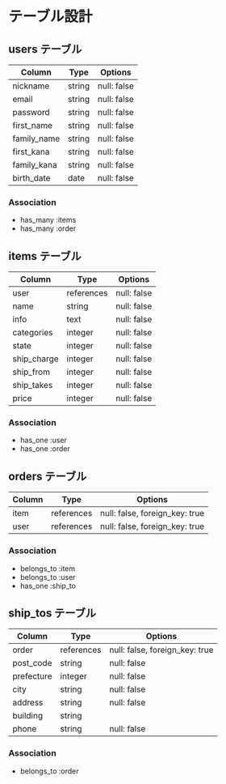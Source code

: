 
# テーブル設計

## users テーブル

| Column     | Type   | Options     |
| ---------- | ------ | ----------- |
| nickname   | string | null: false |
| email      | string | null: false |
| password   | string | null: false |
| first_name | string | null: false |
| family_name| string | null: false |
| first_kana | string | null: false |
| family_kana| string | null: false |
| birth_date | date   | null: false |

### Association
- has_many :items
- has_many :order


## items テーブル

| Column      | Type       | Options     |
| ----------- | ---------- | ----------- |
| user        | references | null: false |
| name        | string     | null: false |
| info        | text       | null: false |
| categories  | integer    | null: false |
| state       | integer    | null: false |
| ship_charge | integer    | null: false |
| ship_from   | integer    | null: false |
| ship_takes  | integer    | null: false |
| price       | integer    | null: false |
### Association
- has_one :user
- has_one :order

## orders テーブル

| Column  | Type       | Options                        |
| --------| ---------- | ------------------------------ |
| item    | references | null: false, foreign_key: true |
| user    | references | null: false, foreign_key: true |
### Association
- belongs_to :item
- belongs_to :user
- has_one :ship_to

## ship_tos テーブル

| Column         | Type       | Options                        |
| -------------- | ---------- | ------------------------------ |
| order          | references | null: false, foreign_key: true |
| post_code      | string     | null: false                    |
| prefecture     | integer    | null: false                    |
| city           | string     | null: false                    |
| address        | string     | null: false                    |
| building       | string     |                                |
| phone          | string     | null: false                    |   
### Association
- belongs_to :order
